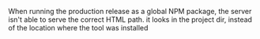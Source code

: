 When running the production release as a global NPM package,
the server isn't able to serve the correct HTML path. it looks in the project dir,
instead of the location where the tool was installed
